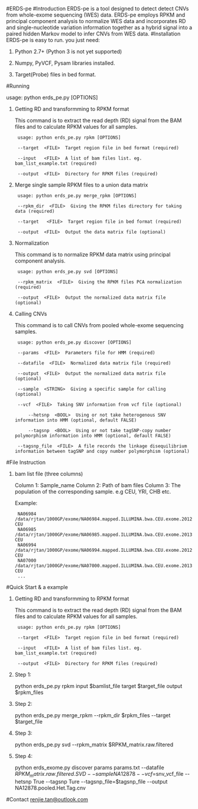 #ERDS-pe
#Introduction
ERDS-pe is a tool designed to detect detect CNVs from whole-exome sequencing (WES) data. ERDS-pe employs RPKM and principal component analysis to normalize WES data and incorporates RD and single-nucleotide variation information together as a hybrid signal into a paired hidden Markov model to infer CNVs from WES data.
#Installation
ERDS-pe is easy to run. you just need:

1. Python 2.7+ (Python 3 is not yet supported)

2. Numpy, PyVCF, Pysam libraries installed.

3. Target(Probe) files in bed format.


#Running 

usage: python erds_pe.py <COMMAND> [OPTIONS] 

1. Getting RD and transformming to RPKM format

	This command is to extract the read depth (RD) signal from the BAM files and to calculate RPKM values for all samples. 

		usage: python erds_pe.py rpkm [OPTIONS] 

		--target  <FILE>  Target region file in bed format (required)

		--input   <FILE>  A list of bam files list. eg. bam_list_example.txt (required)

		--output  <FILE>  Directory for RPKM files (required)
		

2. Merge single sample RPKM files to a union data matrix

		usage: python erds_pe.py merge_rpkm [OPTIONS] 

		--rpkm_dir  <FILE>  Giving the RPKM files directory for taking data (required)

		--target   <FILE>  Target region file in bed format (required)

		--output  <FILE>  Output the data matrix file (optional)
		
		
3. Normalization

	This command is to normalize RPKM data matrix using principal component analysis.
	
		usage: python erds_pe.py svd [OPTIONS] 

		--rpkm_matrix  <FILE>  Giving the RPKM files PCA normalization (required)

		--output  <FILE>  Output the normalized data matrix file (optional)
		
2. Calling CNVs 

	This command is to call CNVs from pooled whole-exome sequencing samples.

		usage: python erds_pe.py discover [OPTIONS]  

		--params  <FILE>  Parameters file for HMM (required)

		--datafile  <FILE>  Normalized data matrix file (required)
		
		--output  <FILE>  Output the normalized data matrix file (optional)
		
		--sample  <STRING>  Giving a specific sample for calling (optional)

		--vcf  <FILE>  Taking SNV information from vcf file (optional)
		
			--hetsnp  <BOOL>  Using or not take heterogenous SNV information into HMM (optional, default FALSE)
		
			--tagsnp  <BOOL>  Using or not take tagSNP-copy number polymorphism information into HMM (optional, default FALSE)

		--tagsnp_file  <FILE>  A file records the linkage disequilibrium information between tagSNP and copy number polymorphism (optional)


#File Instruction

1. bam list file (three columns) 

	Column 1: Sample_name
	Column 2: Path of bam files
	Column 3: The population of the corresponding sample. e.g CEU, YRI, CHB etc.

	Example: 

		NA06984	/data/rjtan/1000GP/exome/NA06984.mapped.ILLUMINA.bwa.CEU.exome.20120522.bam	CEU
		NA06985	/data/rjtan/1000GP/exome/NA06985.mapped.ILLUMINA.bwa.CEU.exome.20130415.bam	CEU
		NA06994	/data/rjtan/1000GP/exome/NA06994.mapped.ILLUMINA.bwa.CEU.exome.20120522.bam	CEU
		NA07000	/data/rjtan/1000GP/exome/NA07000.mapped.ILLUMINA.bwa.CEU.exome.20130415.bam	CEU
		...

#Quick Start & a example

1. Getting RD and transformming to RPKM format

	This command is to extract the read depth (RD) signal from the BAM files and to calculate RPKM values for all samples. 

		usage: python erds_pe.py rpkm [OPTIONS] 

		--target  <FILE>  Target region file in bed format (required)

		--input   <FILE>  A list of bam files list. eg. bam_list_example.txt (required)

		--output  <FILE>  Directory for RPKM files (required)
		
1. Step 1:

	python erds_pe.py rpkm
	input $bamlist_file
	target $target_file
	output $rpkm_files
	
2. Step 2:

	python erds_pe.py merge_rpkm
	--rpkm_dir $rpkm_files
	--target $target_file
	
3. Step 3:

	python erds_pe.py svd
	--rpkm_matrix $RPKM_matrix.raw.filtered

4. Step 4:

	python erds_exome.py discover
	params params.txt
	--datafile $RPKM_matrix.raw.filtered.SVD
	--sample NA12878
	--vcf=$snv_vcf_file
	--hetsnp True
	--tagsnp Ture
	--tagsnp_file=$tagsnp_file
	--output NA12878.pooled.Het.Tag.cnv
  
#Contact
<renjie.tan@outlook.com>
